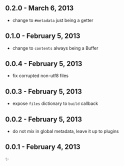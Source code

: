 
0.2.0 - March 6, 2013
---------------------
* change to `#metadata` just being a getter

0.1.0 - February 5, 2013
------------------------
* change to `contents` always being a Buffer

0.0.4 - February 5, 2013
------------------------
* fix corrupted non-utf8 files

0.0.3 - February 5, 2013
------------------------
* expose `files` dictionary to `build` callback

0.0.2 - February 5, 2013
------------------------
* do not mix in global metadata, leave it up to plugins

0.0.1 - February 4, 2013
------------------------
:sparkles: